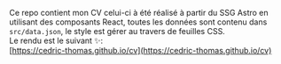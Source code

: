 Ce repo contient mon CV celui-ci à été réalisé à partir du SSG Astro en utilisant des composants React, toutes les données sont contenu dans `src/data.json`, le style est gérer au travers de feuilles CSS.    
Le rendu est le suivant ✨:  
[https://cedric-thomas.github.io/cv](https://cedric-thomas.github.io/cv)  

